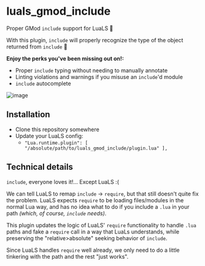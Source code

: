 # luals_gmod_include
Proper GMod `include` support for LuaLS 🙌

With this plugin, `include` will properly recognize the type of the object returned from `include` 🎉

**Enjoy the perks you've been missing out on!:**
- Proper `include` typing without needing to manually annotate
- Linting violations and warnings if you misuse an `include`'d module
- `include` autocomplete

![image](https://github.com/user-attachments/assets/85e7192b-a2d0-4aba-8cda-7c3fd905fcf7)


## Installation
- Clone this repository somewhere
- Update your LuaLS config:
  - `"Lua.runtime.plugin": [ "/absolute/path/to/luals_gmod_include/plugin.lua" ],`
 

## Technical details
`include`, everyone loves it!... Except LuaLS :(

We can tell LuaLS to remap `include` -> `require`, but that still doesn't quite fix the problem. LuaLS expects `require` to be loading files/modules in the normal Lua way, and has no idea what to do if you include a `.lua` in your path _(which, of course, `include` needs)_.

This plugin updates the logic of LuaLS' `require` functionality to handle `.lua` paths and fake a `require` call in a way that LuaLs understands, while preserving the "relative>absolute" seeking behavior of `include`.

Since LuaLS handles `require` well already, we only need to do a little tinkering with the path and the rest "just works".
